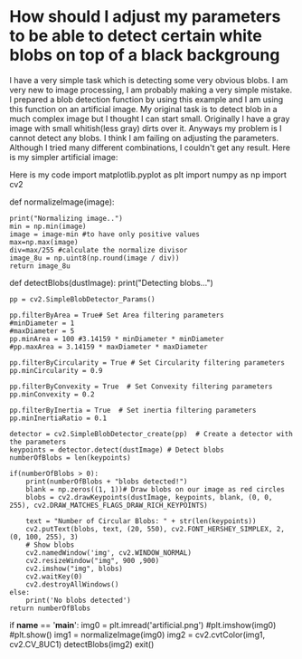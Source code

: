 
# How should I adjust my parameters to be able to detect certain white blobs on top of a black backgroung

I have a very simple task which is detecting some very obvious blobs. I am very new to image processing, I am probably making a very simple mistake. I prepared a blob detection function by using this example and I am using this function on an artificial image. My original task is to detect blob in a much complex image but I thought I can start small. Originally I have a gray image with small whitish(less gray) dirts over it. Anyways my problem is I cannot detect any blobs. I think I am failing on adjusting the parameters. Although I tried many different combinations, I couldn't get any result. Here is my simpler artificial image:

Here is my code
import matplotlib.pyplot as plt
import numpy as np
import cv2

def normalizeImage(image):

    print("Normalizing image..")
    min = np.min(image)
    image = image-min #to have only positive values
    max=np.max(image) 
    div=max/255 #calculate the normalize divisor
    image_8u = np.uint8(np.round(image / div))
    return image_8u

def detectBlobs(dustImage):
    print("Detecting blobs...")

    pp = cv2.SimpleBlobDetector_Params()

    pp.filterByArea = True# Set Area filtering parameters
    #minDiameter = 1
    #maxDiameter = 5 
    pp.minArea = 100 #3.14159 * minDiameter * minDiameter
    #pp.maxArea = 3.14159 * maxDiameter * maxDiameter 

    pp.filterByCircularity = True # Set Circularity filtering parameters
    pp.minCircularity = 0.9

    pp.filterByConvexity = True  # Set Convexity filtering parameters
    pp.minConvexity = 0.2

    pp.filterByInertia = True  # Set inertia filtering parameters
    pp.minInertiaRatio = 0.1

    detector = cv2.SimpleBlobDetector_create(pp)  # Create a detector with the parameters
    keypoints = detector.detect(dustImage) # Detect blobs
    numberOfBlobs = len(keypoints)

    if(numberOfBlobs > 0):
        print(numberOfBlobs + "blobs detected!")
        blank = np.zeros((1, 1))# Draw blobs on our image as red circles
        blobs = cv2.drawKeypoints(dustImage, keypoints, blank, (0, 0, 255), cv2.DRAW_MATCHES_FLAGS_DRAW_RICH_KEYPOINTS)

        text = "Number of Circular Blobs: " + str(len(keypoints))
        cv2.putText(blobs, text, (20, 550), cv2.FONT_HERSHEY_SIMPLEX, 2, (0, 100, 255), 3)
        # Show blobs
        cv2.namedWindow('img', cv2.WINDOW_NORMAL)
        cv2.resizeWindow("img", 900 ,900)
        cv2.imshow("img", blobs)
        cv2.waitKey(0)
        cv2.destroyAllWindows()
    else:
        print('No blobs detected')
    return numberOfBlobs

if __name__ == '__main__':
    img0 = plt.imread('artificial.png')
    #plt.imshow(img0)
    #plt.show()
    img1 = normalizeImage(img0)
    img2 = cv2.cvtColor(img1, cv2.CV_8UC1)
    detectBlobs(img2)
    exit()


        